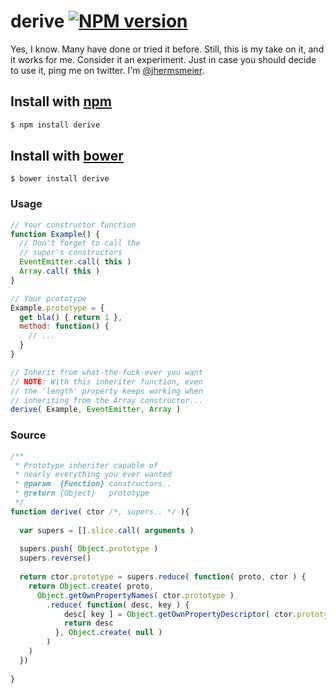 derive [![NPM version](https://badge.fury.io/js/derive.png)](https://npmjs.org/derive)
======

Yes, I know. Many have done or tried it before. 
Still, this is my take on it, and it works for me. Consider it an experiment.
Just in case you should decide to use it, ping me on twitter. 
I'm [@jhermsmeier](//twitter.com/jhermsmeier).


## Install with [npm](https://npmjs.org)

```sh
$ npm install derive
```


## Install with [bower](http://twitter.github.com/bower/)

```shell
$ bower install derive
```


### Usage

```javascript
// Your constructor function
function Example() {
  // Don't forget to call the
  // super's constructors
  EventEmitter.call( this )
  Array.call( this )
}
```

```javascript
// Your prototype
Example.prototype = {
  get bla() { return 1 },
  method: function() {
    // ...
  }
}
```

```javascript
// Inherit from what-the-fuck-ever you want
// NOTE: With this inheriter function, even
// the 'length' property keeps working when
// inheriting from the Array constructor...
derive( Example, EventEmitter, Array )
```


### Source

```javascript
/**
 * Prototype inheriter capable of
 * nearly everything you ever wanted
 * @param  {Function} constructors..
 * @return {Object}   prototype
 */
function derive( ctor /*, supers.. */ ){
  
  var supers = [].slice.call( arguments )
  
  supers.push( Object.prototype )
  supers.reverse()
  
  return ctor.prototype = supers.reduce( function( proto, ctor ) {
    return Object.create( proto,
      Object.getOwnPropertyNames( ctor.prototype )
        .reduce( function( desc, key ) {
            desc[ key ] = Object.getOwnPropertyDescriptor( ctor.prototype, key )
            return desc
          }, Object.create( null )
        )
    )
  })
  
}
```
